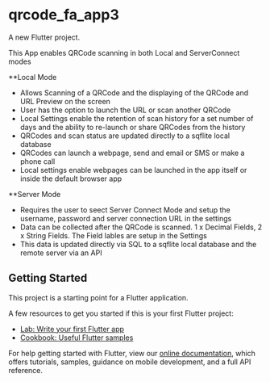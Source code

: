# qrcode_fa_app3

A new Flutter project.

This App enables QRCode scanning in both Local and ServerConnect modes

**Local Mode

- Allows Scanning of a QRCode and the displaying of the QRCode and URL Preview on the screen
- User has the option to launch the URL or scan another QRCode
- Local Settings enable the retention of scan history for a set number of days and the ability to re-launch or share QRCodes from the history
- QRCodes and scan status are updated directly to a sqflite local database
- QRCodes can launch a webpage, send and email or SMS or make a phone call
- Local settings enable webpages can be launched in the app itself or inside the default browser app 

**Server Mode

- Requires the user to seect Server Connect Mode and setup the username, password and server connection URL in the settings
- Data can be collected after the QRCode is scanned. 1 x Decimal Fields, 2 x String Fields. The Field lables are setup in the Settings
- This data is updated directly via SQL to a sqflite local database and the remote server via an API


## Getting Started

This project is a starting point for a Flutter application.

A few resources to get you started if this is your first Flutter project:

- [Lab: Write your first Flutter app](https://flutter.dev/docs/get-started/codelab)
- [Cookbook: Useful Flutter samples](https://flutter.dev/docs/cookbook)

For help getting started with Flutter, view our
[online documentation](https://flutter.dev/docs), which offers tutorials,
samples, guidance on mobile development, and a full API reference.
